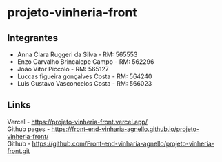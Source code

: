 # projeto-vinheria-front
## Integrantes
- Anna Clara Ruggeri da Silva - RM: 565553
- Enzo Carvalho Brincalepe Campo - RM: 562296
- João Vitor Piccolo - RM: 565127
- Luccas figueira gonçalves Costa - RM: 564240
- Luis Gustavo Vasconcelos Costa - RM: 566023

## Links 
Vercel - https://projeto-vinheria-front.vercel.app/ </br>
Github pages - https://front-end-vinharia-agnello.github.io/projeto-vinheria-front/ </br>
Github - https://github.com/Front-end-vinharia-agnello/projeto-vinheria-front.git
